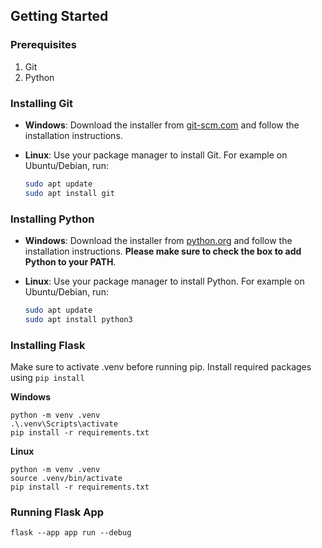 ## Getting Started

### Prerequisites
1. Git
2. Python

### Installing Git

- **Windows**: Download the installer from [git-scm.com](https://git-scm.com/download/win) and follow the installation instructions.

- **Linux**: Use your package manager to install Git. For example on Ubuntu/Debian, run:
    ```bash
    sudo apt update
    sudo apt install git
    ```

### Installing Python

- **Windows**: Download the installer from [python.org](https://www.python.org/downloads/windows/) and follow the installation instructions. **Please make sure to check the box to add Python to your PATH**.

- **Linux**: Use your package manager to install Python. For example on Ubuntu/Debian, run:
    ```bash
    sudo apt update
    sudo apt install python3
    ```

### Installing Flask
Make sure to activate .venv before running pip. Install required packages using ``` pip install ```

**Windows**
```
python -m venv .venv
.\.venv\Scripts\activate
pip install -r requirements.txt
```

**Linux**
```
python -m venv .venv
source .venv/bin/activate
pip install -r requirements.txt
```

### Running Flask App
```
flask --app app run --debug
```
